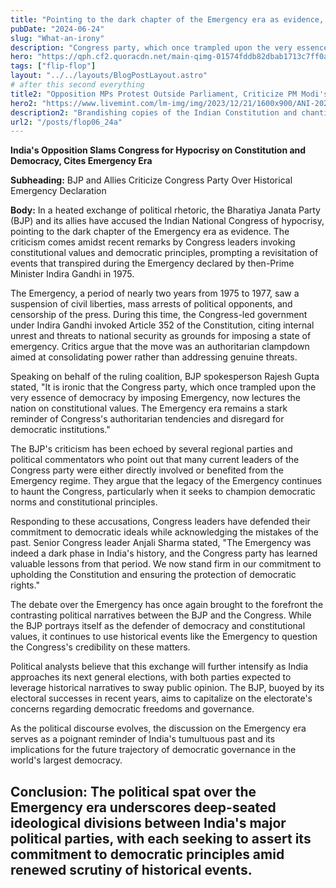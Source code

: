 ```yaml
---
title: "Pointing to the dark chapter of the Emergency era as evidence, allies have accused the INC of hypocrisy"
pubDate: "2024-06-24"
slug: "What-an-irony"
description: "Congress party, which once trampled upon the very essence of democracy by imposing Emergency, now lectures the nation on constitutional values"
hero: "https://qph.cf2.quoracdn.net/main-qimg-01574fddb82dbab1713c7ff0ac8b68ae-lq"
tags: ["flip-flop"]
layout: "../../layouts/BlogPostLayout.astro"
# after this second everything
title2: "Opposition MPs Protest Outside Parliament, Criticize PM Modi's Remarks on Eve of 18th Lok Sabha"
hero2: "https://www.livemint.com/lm-img/img/2023/12/21/1600x900/ANI-20231221056-0_1703153957583_1703153975502.jpg"
description2: "Brandishing copies of the Indian Constitution and chanting slogans against Prime Minister Narendra Modi. The protest, led by Congress leaders and supported by other opposition parties"
url2: "/posts/flop06_24a"
---
```

**India's Opposition Slams Congress for Hypocrisy on Constitution and Democracy, Cites Emergency Era**

**Subheading:** BJP and Allies Criticize Congress Party Over Historical Emergency Declaration

**Body:**
In a heated exchange of political rhetoric, the Bharatiya Janata Party (BJP) and its allies have accused the Indian National Congress of hypocrisy, pointing to the dark chapter of the Emergency era as evidence. The criticism comes amidst recent remarks by Congress leaders invoking constitutional values and democratic principles, prompting a revisitation of events that transpired during the Emergency declared by then-Prime Minister Indira Gandhi in 1975.

The Emergency, a period of nearly two years from 1975 to 1977, saw a suspension of civil liberties, mass arrests of political opponents, and censorship of the press. During this time, the Congress-led government under Indira Gandhi invoked Article 352 of the Constitution, citing internal unrest and threats to national security as grounds for imposing a state of emergency. Critics argue that the move was an authoritarian clampdown aimed at consolidating power rather than addressing genuine threats.

Speaking on behalf of the ruling coalition, BJP spokesperson Rajesh Gupta stated, "It is ironic that the Congress party, which once trampled upon the very essence of democracy by imposing Emergency, now lectures the nation on constitutional values. The Emergency era remains a stark reminder of Congress's authoritarian tendencies and disregard for democratic institutions."

The BJP's criticism has been echoed by several regional parties and political commentators who point out that many current leaders of the Congress party were either directly involved or benefited from the Emergency regime. They argue that the legacy of the Emergency continues to haunt the Congress, particularly when it seeks to champion democratic norms and constitutional principles.

Responding to these accusations, Congress leaders have defended their commitment to democratic ideals while acknowledging the mistakes of the past. Senior Congress leader Anjali Sharma stated, "The Emergency was indeed a dark phase in India's history, and the Congress party has learned valuable lessons from that period. We now stand firm in our commitment to upholding the Constitution and ensuring the protection of democratic rights."

The debate over the Emergency has once again brought to the forefront the contrasting political narratives between the BJP and the Congress. While the BJP portrays itself as the defender of democracy and constitutional values, it continues to use historical events like the Emergency to question the Congress's credibility on these matters.

Political analysts believe that this exchange will further intensify as India approaches its next general elections, with both parties expected to leverage historical narratives to sway public opinion. The BJP, buoyed by its electoral successes in recent years, aims to capitalize on the electorate's concerns regarding democratic freedoms and governance.

As the political discourse evolves, the discussion on the Emergency era serves as a poignant reminder of India's tumultuous past and its implications for the future trajectory of democratic governance in the world's largest democracy.

**Conclusion:**
The political spat over the Emergency era underscores deep-seated ideological divisions between India's major political parties, with each seeking to assert its commitment to democratic principles amid renewed scrutiny of historical events.
---